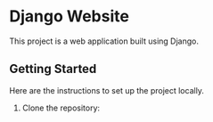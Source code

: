 # Django Website

This project is a web application built using Django.

## Getting Started

Here are the instructions to set up the project locally.

1. Clone the repository: